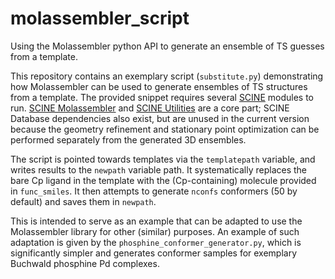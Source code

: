 # molassembler_script
Using the Molassembler python API to generate an ensemble of TS guesses from a template.

This repository contains an exemplary script (`substitute.py`) demonstrating how Molassembler can be used to generate ensembles of TS structures from a template.
The provided snippet requires several [SCINE](https://scine.ethz.ch/download/) modules to run. [SCINE Molassembler](https://github.com/qcscine/molassembler) and [SCINE Utilities](https://github.com/qcscine/utilities) are a core part; SCINE Database dependencies also exist, but are unused in the current version because the geometry refinement and stationary point optimization can be performed separately from the generated 3D ensembles.

The script is pointed towards templates via the `templatepath` variable, and writes results to the `newpath` variable path. It systematically replaces the bare Cp ligand in the template with the (Cp-containing) molecule provided in `func_smiles`. It then attempts to generate `nconfs` conformers (50 by default) and saves them in `newpath`.

This is intended to serve as an example that can be adapted to use the Molassembler library for other (similar) purposes. An example of such adaptation is given by the `phosphine_conformer_generator.py`, which is significantly simpler and generates conformer samples for exemplary Buchwald phosphine Pd complexes.
